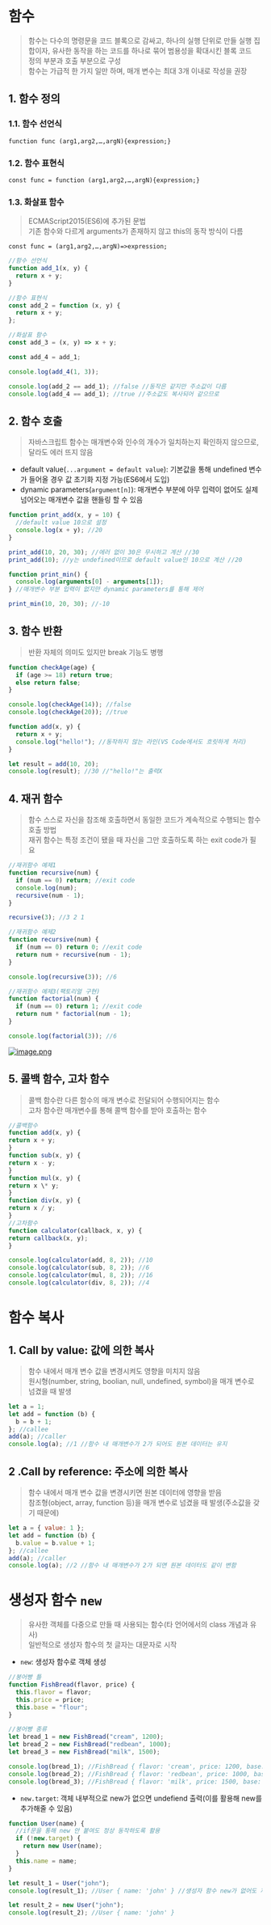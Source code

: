# 함수

> 함수는 다수의 명령문을 코드 블록으로 감싸고, 하나의 실행 단위로 만들 실행 집합이자, 유사한 동작을 하는 코드를 하나로 묶어 범용성을 확대시킨 블록 코드  
> 정의 부분과 호출 부분으로 구성  
> 함수는 가급적 한 가지 일만 하며, 매개 변수는 최대 3개 이내로 작성을 권장

## 1. 함수 정의

### 1.1. 함수 선언식

`function func (arg1,arg2,…,argN){expression;}`

### 1.2. 함수 표현식

`const func = function (arg1,arg2,…,argN){expression;}`

### 1.3. 화살표 함수

> ECMAScript2015(ES6)에 추가된 문법  
> 기존 함수와 다르게 arguments가 존재하지 않고 this의 동작 방식이 다름

`const func = (arg1,arg2,…,argN)=>expression;`

```javascript
//함수 선언식
function add_1(x, y) {
  return x + y;
}

//함수 표현식
const add_2 = function (x, y) {
  return x + y;
};

//화살표 함수
const add_3 = (x, y) => x + y;

const add_4 = add_1;

console.log(add_4(1, 3));

console.log(add_2 == add_1); //false //동작은 같지만 주소값이 다름
console.log(add_4 == add_1); //true //주소값도 복사되어 같으므로
```

## 2. 함수 호출

> 자바스크립트 함수는 매개변수와 인수의 개수가 일치하는지 확인하지 않으므로, 달라도 에러 뜨지 않음

- default value(`...argument = default value`): 기본값을 통해 undefined 변수가 들어올 경우 값 초기화 지정 가능(ES6에서 도입)
- dynamic parameters(`argument[n]`): 매개변수 부분에 아무 입력이 없어도 실제 넘어오는 매개변수 값을 핸들링 할 수 있음

```javascript
function print_add(x, y = 10) {
  //default value 10으로 설정
  console.log(x + y); //20
}

print_add(10, 20, 30); //에러 없이 30은 무시하고 계산 //30
print_add(10); //y는 undefined이므로 default value인 10으로 계산 //20

function print_min() {
  console.log(arguments[0] - arguments[1]);
} //매개변수 부분 입력이 없지만 dynamic parameters를 통해 제어

print_min(10, 20, 30); //-10
```

## 3. 함수 반환

> 반환 자체의 의미도 있지만 break 기능도 병행

```javascript
function checkAge(age) {
  if (age >= 18) return true;
  else return false;
}

console.log(checkAge(14)); //false
console.log(checkAge(20)); //true
```

```javascript
function add(x, y) {
  return x + y;
  console.log("hello!"); //동작하지 않는 라인(VS Code에서도 흐릿하게 처리)
}

let result = add(10, 20);
console.log(result); //30 //"hello!"는 출력X
```

## 4. 재귀 함수

> 함수 스스로 자신을 참조해 호출하면서 동일한 코드가 계속적으로 수행되는 함수 호출 방법  
> 재귀 함수는 특정 조건이 됐을 때 자신을 그만 호출하도록 하는 exit code가 필요

```javascript
//재귀함수 예제1
function recursive(num) {
  if (num == 0) return; //exit code
  console.log(num);
  recursive(num - 1);
}

recursive(3); //3 2 1
```

```javascript
//재귀함수 예제2
function recursive(num) {
  if (num == 0) return 0; //exit code
  return num + recursive(num - 1);
}

console.log(recursive(3)); //6
```

```javascript
//재귀함수 예제3(팩토리얼 구현)
function factorial(num) {
  if (num == 0) return 1; //exit code
  return num * factorial(num - 1);
}

console.log(factorial(3)); //6
```

[![image.png](https://i.postimg.cc/T3DDHhVh/image.png)](https://postimg.cc/w19M1qbd)

## 5. 콜백 함수, 고차 함수

> 콜백 함수란 다른 함수의 매개 변수로 전달되어 수행되어지는 함수  
> 고차 함수란 매개변수를 통해 콜백 함수를 받아 호출하는 함수

```javascript
//콜백함수
function add(x, y) {
return x + y;
}
function sub(x, y) {
return x - y;
}
function mul(x, y) {
return x \* y;
}
function div(x, y) {
return x / y;
}
//고차함수
function calculator(callback, x, y) {
return callback(x, y);
}

console.log(calculator(add, 8, 2)); //10
console.log(calculator(sub, 8, 2)); //6
console.log(calculator(mul, 8, 2)); //16
console.log(calculator(div, 8, 2)); //4
```

# 함수 복사

## 1. Call by value: 값에 의한 복사

> 함수 내에서 매개 변수 값을 변경시켜도 영향을 미치지 않음  
> 원시형(number, string, boolian, null, undefined, symbol)을 매개 변수로 넘겼을 때 발생

```javascript
let a = 1;
let add = function (b) {
  b = b + 1;
}; //callee
add(a); //caller
console.log(a); //1 //함수 내 매개변수가 2가 되어도 원본 데이터는 유지
```

## 2 .Call by reference: 주소에 의한 복사

> 함수 내에서 매개 변수 값을 변경시키면 원본 데이터에 영향을 받음  
> 참조형(object, array, function 등)을 매개 변수로 넘겼을 때 발생(주소값을 갖기 때문에)

```javascript
let a = { value: 1 };
let add = function (b) {
  b.value = b.value + 1;
}; //callee
add(a); //caller
console.log(a); //2 //함수 내 매개변수가 2가 되면 원본 데이터도 같이 변함
```

# 생성자 함수 `new`

> 유사한 객체를 다중으로 만들 때 사용되는 함수(타 언어에서의 class 개념과 유사)  
> 일반적으로 생성자 함수의 첫 글자는 대문자로 시작

- `new`: 생성자 함수로 객체 생성

```javascript
//붕어빵 틀
function FishBread(flavor, price) {
  this.flavor = flavor;
  this.price = price;
  this.base = "flour";
}

//붕어빵 종류
let bread_1 = new FishBread("cream", 1200);
let bread_2 = new FishBread("redbean", 1000);
let bread_3 = new FishBread("milk", 1500);

console.log(bread_1); //FishBread { flavor: 'cream', price: 1200, base: 'flour' }
console.log(bread_2); //FishBread { flavor: 'redbean', price: 1000, base: 'flour' }
console.log(bread_3); //FishBread { flavor: 'milk', price: 1500, base: 'flour' }
```

- `new.target`: 객체 내부적으로 new가 없으면 undefiend 출력(이를 활용해 new를 추가해줄 수 있음)

```javascript
function User(name) {
  //if문을 통해 new 안 붙여도 정상 동작하도록 활용
  if (!new.target) {
    return new User(name);
  }
  this.name = name;
}

let result_1 = User("john");
console.log(result_1); //User { name: 'john' } //생성자 함수 new가 없어도 제대로 출력됨

let result_2 = new User("john");
console.log(result_2); //User { name: 'john' }
```

